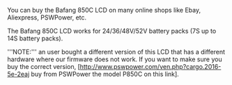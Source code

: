 You can buy the Bafang 850C LCD on many online shops like Ebay, Aliexpress, PSWPower, etc.

The Bafang 850C LCD works for 24/36/48V/52V battery packs (7S up to 14S battery packs).

'''NOTE:''' an user bought a different version of this LCD that has a different hardware where our firmware does not work. If you want to make sure you buy the correct version, [http://www.pswpower.com/ven.php?cargo.2016-5e-2eaj buy from PSWPower the model P850C on this link].